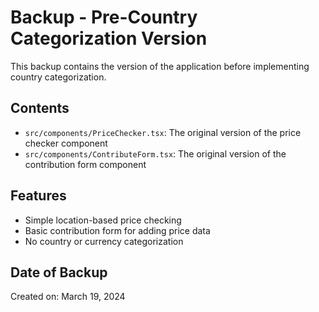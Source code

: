 # Backup - Pre-Country Categorization Version

This backup contains the version of the application before implementing country categorization.

## Contents

- `src/components/PriceChecker.tsx`: The original version of the price checker component
- `src/components/ContributeForm.tsx`: The original version of the contribution form component

## Features

- Simple location-based price checking
- Basic contribution form for adding price data
- No country or currency categorization

## Date of Backup

Created on: March 19, 2024 